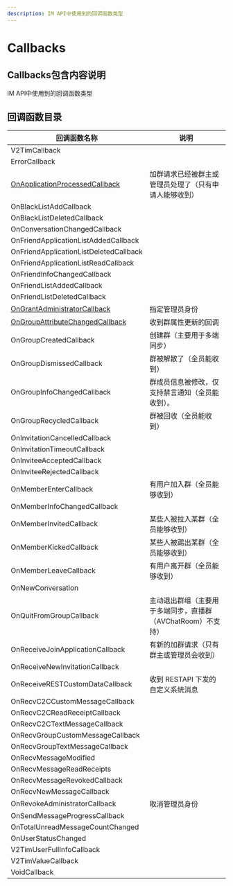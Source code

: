 ```yaml
---
description: IM API中使用到的回调函数类型
---
```


# Callbacks

## Callbacks包含内容说明

IM API中使用到的回调函数类型

## 回调函数目录

| 回调函数名称                                                                          | 说明                                  |
| ------------------------------------------------------------------------------- | ----------------------------------- |
| V2TimCallback                                                                   |                                     |
| ErrorCallback                                                                   |                                     |
| [OnApplicationProcessedCallback](callbacks/onapplicationprocessedcallback.md)   | 加群请求已经被群主或管理员处理了（只有申请人能够收到）         |
| OnBlackListAddCallback                                                          |                                     |
| OnBlackListDeletedCallback                                                      |                                     |
| OnConversationChangedCallback                                                   |                                     |
| OnFriendApplicationListAddedCallback                                            |                                     |
| OnFriendApplicationListDeletedCallback                                          |                                     |
| OnFriendApplicationListReadCallback                                             |                                     |
| OnFriendInfoChangedCallback                                                     |                                     |
| OnFriendListAddedCallback                                                       |                                     |
| OnFriendListDeletedCallback                                                     |                                     |
| [OnGrantAdministratorCallback](callbacks/ongrantadministratorcallback.md)       | 指定管理员身份                             |
| [OnGroupAttributeChangedCallback](callbacks/ongroupattributechangedcallback.md) | 收到群属性更新的回调                          |
| OnGroupCreatedCallback                                                          | 创建群（主要用于多端同步）                       |
| OnGroupDismissedCallback                                                        | 群被解散了（全员能收到）                        |
| OnGroupInfoChangedCallback                                                      | 群成员信息被修改，仅支持禁言通知（全员能收到）。            |
| OnGroupRecycledCallback                                                         | 群被回收（全员能收到）                         |
| OnInvitationCancelledCallback                                                   |                                     |
| OnInvitationTimeoutCallback                                                     |                                     |
| OnInviteeAcceptedCallback                                                       |                                     |
| OnInviteeRejectedCallback                                                       |                                     |
| OnMemberEnterCallback                                                           | 有用户加入群（全员能够收到）                      |
| OnMemberInfoChangedCallback                                                     |                                     |
| OnMemberInvitedCallback                                                         | 某些人被拉入某群（全员能够收到）                    |
| OnMemberKickedCallback                                                          | 某些人被踢出某群（全员能够收到）                    |
| OnMemberLeaveCallback                                                           | 有用户离开群（全员能够收到）                      |
| OnNewConversation                                                               |                                     |
| OnQuitFromGroupCallback                                                         | 主动退出群组（主要用于多端同步，直播群（AVChatRoom）不支持） |
| OnReceiveJoinApplicationCallback                                                | 有新的加群请求（只有群主或管理员会收到）                |
| OnReceiveNewInvitationCallback                                                  |                                     |
| OnReceiveRESTCustomDataCallback                                                 | 收到 RESTAPI 下发的自定义系统消息               |
| OnRecvC2CCustomMessageCallback                                                  |                                     |
| OnRecvC2CReadReceiptCallback                                                    |                                     |
| OnRecvC2CTextMessageCallback                                                    |                                     |
| OnRecvGroupCustomMessageCallback                                                |                                     |
| OnRecvGroupTextMessageCallback                                                  |                                     |
| OnRecvMessageModified                                                           |                                     |
| OnRecvMessageReadReceipts                                                       |                                     |
| OnRecvMessageRevokedCallback                                                    |                                     |
| OnRecvNewMessageCallback                                                        |                                     |
| OnRevokeAdministratorCallback                                                   | 取消管理员身份                             |
| OnSendMessageProgressCallback                                                   |                                     |
| OnTotalUnreadMessageCountChanged                                                |                                     |
| OnUserStatusChanged                                                             |                                     |
| V2TimUserFullInfoCallback                                                       |                                     |
| V2TimValueCallback                                                              |                                     |
| VoidCallback                                                                    |                                     |
